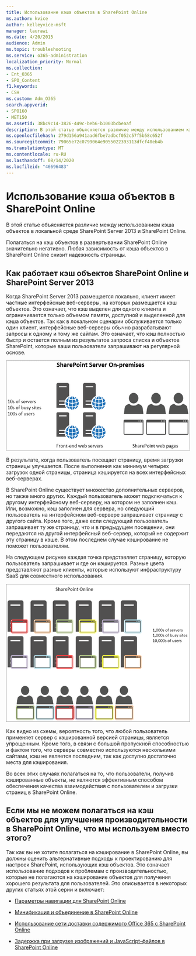 ```yaml
---
title: Использование кэша объектов в SharePoint Online
ms.author: kvice
author: kelleyvice-msft
manager: laurawi
ms.date: 4/20/2015
audience: Admin
ms.topic: troubleshooting
ms.service: o365-administration
localization_priority: Normal
ms.collection:
- Ent_O365
- SPO_Content
f1.keywords:
- CSH
ms.custom: Adm_O365
search.appverid:
- SPO160
- MET150
ms.assetid: 38bc9c14-3826-449c-beb6-b1003bcbeaaf
description: В этой статье объясняется различие между использованием кэша объектов в локальной среде SharePoint Server 2013 и SharePoint Online.
ms.openlocfilehash: 279d156a941aad6fbe7adbcf052c57f5b58c652f
ms.sourcegitcommit: 79065e72c0799064e9055022393113dfcf40eb4b
ms.translationtype: MT
ms.contentlocale: ru-RU
ms.lasthandoff: 08/14/2020
ms.locfileid: "46696483"
---
```

# <a name="using-the-object-cache-with-sharepoint-online"></a>Использование кэша объектов в SharePoint Online

В этой статье объясняется различие между использованием кэша объектов в локальной среде SharePoint Server 2013 и SharePoint Online.
  
Полагаться на кэш объектов в развертывании SharePoint Online значительно негативно. Любая зависимость от кэша объектов в SharePoint Online снизит надежность страницы. 
  
## <a name="how-the-sharepoint-online-and-sharepoint-server-2013-object-cache-works"></a>Как работает кэш объектов SharePoint Online и SharePoint Server 2013

Когда SharePoint Server 2013 размещается локально, клиент имеет частные интерфейсные веб-серверы, на которых размещается кэш объектов. Это означает, что кэш выделен для одного клиента и ограничивается только объемом памяти, доступной и выделенной для кэша объектов. Так как в локальном сценарии обслуживается только один клиент, интерфейсные веб-серверы обычно разрабатывают запросы к одному и тому же сайтам. Это означает, что кэш полностью быстр и остается полным из результатов запроса списка и объектов SharePoint, которые ваши пользователи запрашивают на регулярной основе.
  
![Показывает трафик и нагрузку на локальные веб-серверы переднего плана](../media/a0d38b36-4909-4abb-8d4e-4930814bb3de.png)
  
В результате, когда пользователь посещает страницу, время загрузки страницы улучшается. После выполнения как минимум четырех загрузок одной страницы, страница кэшируется на всех интерфейсных веб-серверах.
  
В SharePoint Online существует множество дополнительных серверов, но также много других. Каждый пользователь может подключаться к другому интерфейсному веб-серверу, на котором не заполнен кэш. Или, возможно, кэш заполнен для сервера, но следующий пользователь на интерфейсном веб-сервере запрашивает страницу с другого сайта. Кроме того, даже если следующий пользователь запрашивает ту же страницу, что и в предыдущем посещении, они передаются на другой интерфейсный веб-сервер, который не содержит эту страницу в кэше. В этом последнем случае кэширование не поможет пользователям.
  
На следующем рисунке каждая точка представляет страницу, которую пользователь запрашивает и где он кэшируется. Разные цвета представляют разные клиенты, которые используют инфраструктуру SaaS для совместного использования.
  
![Показывает результаты кэширования объектов в SharePoint Online](../media/25d04011-ef83-4cb7-9e04-a6ed490f63c3.png)
  
Как видно из схемы, вероятность того, что любой пользователь применяет сервер с кэшированной версией страницы, является упрощенным. Кроме того, в связи с большой пропускной способностью и фактом того, что серверы совместно используются несколькими сайтами, кэш не является последним, так как доступно достаточно места для кэширования.
  
Во всех этих случаях полагаться на то, что пользователи, получив кэшированные объекты, не являются эффективным способом обеспечения качества взаимодействия с пользователем и загрузки страниц в SharePoint Online.
  
## <a name="if-we-cant-rely-on-the-object-cache-to-improve-performance-in-sharepoint-online-what-do-we-use-instead"></a>Если мы не можем полагаться на кэш объектов для улучшения производительности в SharePoint Online, что мы используем вместо этого?

Так как вы не хотите полагаться на кэширование в SharePoint Online, вы должны оценить альтернативные подходы к проектированию для настроек SharePoint, использующих кэш объектов. Это означает использование подходов к проблемам с производительностью, которые не полагаются на кэширование объектов для получения хорошего результата для пользователей. Это описывается в некоторых других статьях этой серии и включает:
  
- [Параметры навигации для SharePoint Online](navigation-options-for-sharepoint-online.md)
    
- [Минификация и объединение в SharePoint Online](minification-and-bundling-in-sharepoint-online.md)
    
- [Использование сети доставки содержимого Office 365 с SharePoint Online](use-microsoft-365-cdn-with-spo.md)
    
- [Задержка при загрузке изображений и JavaScript-файлов в SharePoint Online](delay-loading-images-and-javascript-in-sharepoint-online.md)
    

